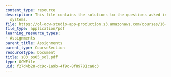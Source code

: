 ```yaml
---
content_type: resource
description: This file contains the solutions to the questions asked in signal and
  systems.
file: https://ol-ocw-studio-app-production.s3.amazonaws.com/courses/16-01-unified-engineering-i-ii-iii-iv-fall-2005-spring-2006/f27d4b28dc9c1a9b4f9c8f89781ca8c3_s03_ps05_sol.pdf
file_type: application/pdf
learning_resource_types:
- Assignments
parent_title: Assignments
parent_type: CourseSection
resourcetype: Document
title: s03_ps05_sol.pdf
type: OCWFile
uid: f27d4b28-dc9c-1a9b-4f9c-8f89781ca8c3
---
```

